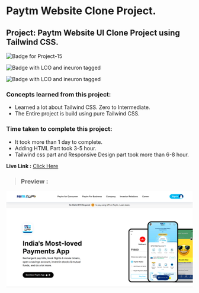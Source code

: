 # Paytm Website Clone Project.

## **Project: Paytm Website UI Clone Project using Tailwind CSS.**

![Badge for Project-15](https://img.shields.io/badge/Tailwind%20CSS-Paytm-blue "Paytm website Clone")

![Badge with LCO and ineuron tagged](https://img.shields.io/badge/Ineuron.ai-LCO-brightgreen)

![Badge with LCO and ineuron tagged](https://img.shields.io/badge/Full%20Stack%20JavaScript%20bootcamp-Hitesh%20Choudhary-brightgreen)

### Concepts learned from this project:
- Learned a lot about Tailwind CSS. Zero to Intermediate.  
- The Entire project is build using pure Tailwind CSS.

### Time taken to complete this project:
- It took more than 1 day to complete.
- Adding HTML Part took 3-5 hour.
- Tailwind css part and Responsive Design part took more than 6-8 hour.

**Live Link :** [Click Here](https://paytm-website.netlify.app/ "Deployed on Netlify")

>### Preview :
![Homepage screenshot](./public/preview.png "Paytm Website Clone Project")